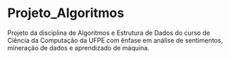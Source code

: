 # Projeto_Algoritmos
Projeto da disciplina de Algoritmos e Estrutura de Dados do curso de
Ciência da Computação da UFPE com ênfase em análise de sentimentos,
mineração de dados e aprendizado de máquina.
